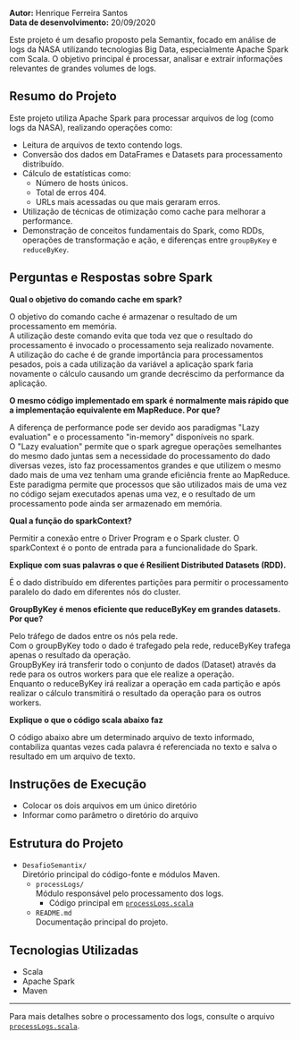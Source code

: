 
**Autor:** Henrique Ferreira Santos  
**Data de desenvolvimento:** 20/09/2020

Este projeto é um desafio proposto pela Semantix, focado em análise de logs da NASA utilizando tecnologias Big Data, especialmente Apache Spark com Scala. O objetivo principal é processar, analisar e extrair informações relevantes de grandes volumes de logs.

## Resumo do Projeto

Este projeto utiliza Apache Spark para processar arquivos de log (como logs da NASA), realizando operações como:

- Leitura de arquivos de texto contendo logs.
- Conversão dos dados em DataFrames e Datasets para processamento distribuído.
- Cálculo de estatísticas como:
  - Número de hosts únicos.
  - Total de erros 404.
  - URLs mais acessadas ou que mais geraram erros.
- Utilização de técnicas de otimização como cache para melhorar a performance.
- Demonstração de conceitos fundamentais do Spark, como RDDs, operações de transformação e ação, e diferenças entre `groupByKey` e `reduceByKey`.

## Perguntas e Respostas sobre Spark

**Qual o objetivo do comando cache em spark?**

O objetivo do comando cache é armazenar o resultado de um processamento em memória.  
A utilização deste comando evita que toda vez que o resultado do processamento é invocado o processamento seja realizado novamente.  
A utilização do cache é de grande importância para processamentos pesados, pois a cada utilização da variável a aplicação spark faria novamente o cálculo causando um grande decréscimo da performance da aplicação.

**O mesmo código implementado em spark é normalmente mais rápido que a implementação equivalente em MapReduce. Por que?**

A diferença de performance pode ser devido aos paradigmas "Lazy evaluation" e o processamento "in-memory" disponíveis no spark.  
O "Lazy evaluation" permite que o spark agregue operações semelhantes do mesmo dado juntas sem a necessidade do processamento do dado diversas vezes, isto faz processamentos grandes e que utilizem o mesmo dado mais de uma vez tenham uma grande eficiência frente ao MapReduce.  
Este paradigma permite que processos que são utilizados mais de uma vez no código sejam executados apenas uma vez, e o resultado de um processamento pode ainda ser armazenado em memória.

**Qual a função do sparkContext?**

Permitir a conexão entre o Driver Program e o Spark cluster. O sparkContext é o ponto de entrada para a funcionalidade do Spark.

**Explique com suas palavras o que é Resilient Distributed Datasets (RDD).**

É o dado distribuído em diferentes partições para permitir o processamento paralelo do dado em diferentes nós do cluster.

**GroupByKey é menos eficiente que reduceByKey em grandes datasets. Por que?**

Pelo tráfego de dados entre os nós pela rede.  
Com o groupByKey todo o dado é trafegado pela rede, reduceByKey trafega apenas o resultado da operação.  
GroupByKey irá transferir todo o conjunto de dados (Dataset) através da rede para os outros workers para que ele realize a operação.  
Enquanto o reduceByKey irá realizar a operação em cada partição e após realizar o cálculo transmitirá o resultado da operação para os outros workers.

**Explique o que o código scala abaixo faz**

O código abaixo abre um determinado arquivo de texto informado, contabiliza quantas vezes cada palavra é referenciada no texto e salva o resultado em um arquivo de texto.

## Instruções de Execução

- Colocar os dois arquivos em um único diretório
- Informar como parâmetro o diretório do arquivo

## Estrutura do Projeto

- `DesafioSemantix/`  
  Diretório principal do código-fonte e módulos Maven.
  - `processLogs/`  
    Módulo responsável pelo processamento dos logs.
    - Código principal em [`processLogs.scala`](DesafioSemantix/processLogs/src/main/scala/br/app/processLogs.scala)
  - `README.md`  
    Documentação principal do projeto.

## Tecnologias Utilizadas

- Scala
- Apache Spark
- Maven

---

Para mais detalhes sobre o processamento dos logs, consulte o arquivo [`processLogs.scala`](DesafioSemantix/processLogs/src/main/scala/br/app/processLogs.scala).
